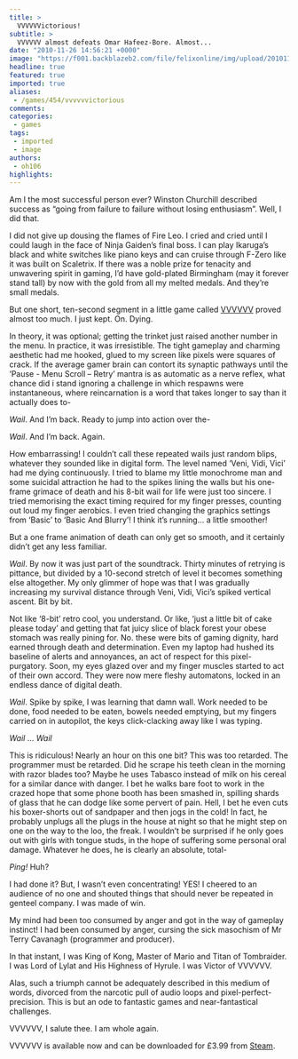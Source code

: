 ```yaml
---
title: >
  VVVVVVictorious!
subtitle: >
  VVVVVV almost defeats Omar Hafeez-Bore. Almost...
date: "2010-11-26 14:56:21 +0000"
image: "https://f001.backblazeb2.com/file/felixonline/img/upload/201011261456-ks607-aious.jpg"
headline: true
featured: true
imported: true
aliases:
 - /games/454/vvvvvvictorious
comments:
categories:
 - games
tags:
 - imported
 - image
authors:
 - oh106
highlights:
---
```


Am I the most successful person ever? Winston Churchill described success as “going from failure to failure without losing enthusiasm”. Well, I did that.

I did not give up dousing the flames of Fire Leo. I cried and cried until I could laugh in the face of Ninja Gaiden’s final boss. I can play Ikaruga’s black and white switches like piano keys and can cruise through F-Zero like it was built on Scaletrix. If there was a noble prize for tenacity and unwavering spirit in gaming, I’d have gold-plated Birmingham (may it forever stand tall) by now with the gold from all my melted medals. And they’re small medals.

But one short, ten-second segment in a little game called [VVVVVV](http://www.kongregate.com/games/TerryCavanagh/vvvvvv-demo) proved almost too much. I just kept. On. Dying.

In theory, it was optional; getting the trinket just raised another number in the menu. In practice, it was irresistible. The tight gameplay and charming aesthetic had me hooked, glued to my screen like pixels were squares of crack. If the average gamer brain can contort its synaptic pathways until the ‘Pause - Menu Scroll – Retry’ mantra is as automatic as a nerve reflex, what chance did i stand ignoring a challenge in which respawns were instantaneous, where reincarnation is a word that takes longer to say than it actually does to-

*Wail*. And I’m back. Ready to jump into action over the-

*Wail*. And I’m back. Again.

How embarrassing! I couldn’t call these repeated wails just random blips, whatever they sounded like in digital form. The level named ‘Veni, Vidi, Vici’ had me dying continuously. I tried to blame my little monochrome man and some suicidal attraction he had to the spikes lining the walls but his one-frame grimace of death and his 8-bit wail for life were just too sincere. I tried memorising the exact timing required for my finger presses, counting out loud my finger aerobics. I even tried changing the graphics settings from ‘Basic’ to ‘Basic And Blurry’! I think it’s running… a little smoother!

But a one frame animation of death can only get so smooth, and it certainly didn’t get any less familiar.

*Wail*. By now it was just part of the soundtrack. Thirty minutes of retrying is pittance, but divided by a 10-second stretch of level it becomes something else altogether. My only glimmer of hope was that I was gradually increasing my survival distance through Veni, Vidi, Vici’s spiked vertical ascent. Bit by bit.

Not like ‘8-bit’ retro cool, you understand. Or like, ‘just a little bit of cake please today’ and getting that fat juicy slice of black forest your obese stomach was really pining for. No. these were bits of gaming dignity, hard earned through death and determination. Even my laptop had hushed its baseline of alerts and annoyances, an act of respect for this pixel-purgatory. Soon, my eyes glazed over and my finger muscles started to act of their own accord. They were now mere fleshy automatons, locked in an endless dance of digital death.

*Wail*. Spike by spike, I was learning that damn wall. Work needed to be done, food needed to be eaten, bowels needed emptying, but my fingers carried on in autopilot, the keys click-clacking away like I was typing.

*Wail* … *Wail*

This is ridiculous! Nearly an hour on this one bit? This was too retarded. The programmer must be retarded. Did he scrape his teeth clean in the morning with razor blades too? Maybe he uses Tabasco instead of milk on his cereal for a similar dance with danger. I bet he walks bare foot to work in the crazed hope that some phone booth has been smashed in, spilling shards of glass that he can dodge like some pervert of pain. Hell, I bet he even cuts his boxer-shorts out of sandpaper and then jogs in the cold! In fact, he probably unplugs all the plugs in the house at night so that he might step on one on the way to the loo, the freak. I wouldn’t be surprised if he only goes out with girls with tongue studs, in the hope of suffering some personal oral damage. Whatever he does, he is clearly an absolute, total-

*Ping!* Huh?

I had done it? But, I wasn’t even concentrating! YES! I cheered to an audience of no one and shouted things that should never be repeated in genteel company. I was made of win.

My mind had been too consumed by anger and got in the way of gameplay instinct! I had been consumed by anger, cursing the sick masochism of Mr Terry Cavanagh (programmer and producer).

In that instant, I was King of Kong, Master of Mario and Titan of Tombraider. I was Lord of Lylat and His Highness of Hyrule. I was Victor of VVVVVV.

Alas, such a triumph cannot be adequately described in this medium of words, divorced from the narcotic pull of audio loops and pixel-perfect-precision. This is but an ode to fantastic games and near-fantastical challenges.

VVVVVV, I salute thee. I am whole again.

VVVVVV is available now and can be downloaded for £3.99 from [Steam](http://store.steampowered.com/app/70300/).

